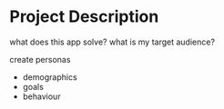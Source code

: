 # Project Description

what does this app solve?
what is my target audience?

create personas

- demographics
- goals
- behaviour

